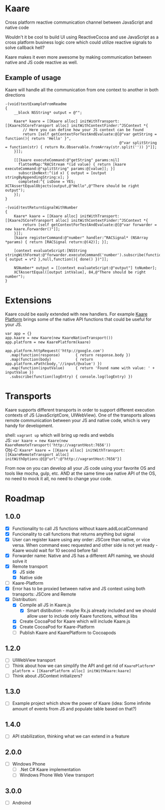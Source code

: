 # Kaare
Cross platform reactive communication channel between JavaScript and native code

Wouldn't it be cool to build UI using ReactiveCocoa and use JavaScript as a cross platform business logic core which could utilize reactive signals to solve callback hell? 

Kaare makes it even more awesome by making communication between native and JS code reactive as well.

## Example of usage
Kaare will handle all the communication from one context to another in both directions

```
-(void)testExampleFromReadme
{
    __block NSString* output = @"";
    
    Kaare* kaare = [[Kaare alloc] initWithTransport:[[KaareJSCoreTransport alloc] initWithContextFinder:^JSContext *{
        // Here you can define how your JS context can be found
        return [self getContextForTestAndEvaluate:@[@"var getString = function(){ return 'Hello' }",
                                                    @"var splitString = function(str) { return Rx.Observable.fromArray(str.split('')) }"]];
    }]];
    
    [[[kaare executeCommand:@"getString" params:nil]
      flattenMap:^RACStream *(id value) { return [kaare executeCommand:@"splitString" params:@[value]]; }]
      subscribeNext:^(id x) { output = [output stringByAppendingString:x]; }
      completed:^{ isDone = YES; XCTAssertEqualObjects(output,@"Hello",@"There should be right output");
    }];
}

-(void)testReturnSignalWithNumber
{
    Kaare* kaare = [[Kaare alloc] initWithTransport:[[KaareJSCoreTransport alloc] initWithContextFinder:^JSContext *{
        return [self getContextForTestAndEvaluate:@[@"var forwarder = new kaare.Forwarder()"]];
    }]];
    [kaare registerCommand:@"number" handler:^RACSignal* (NSArray *params) { return [RACSignal return:@(42)]; }];
    
    [context evaluateScript:[NSString stringWithFormat:@"forwarder.executeCommand('number').subscribe(function(v){ output = v*2 },null,function(){ done() })"]];
    
    NSNumber* output = [[context evaluateScript:@"output"] toNumber];
    XCTAssertEqual([output intValue], 84,@"There should be right number");
}
```

# Extensions
Kaare could be easily extended with new handlers. For example [Kaare Platform](https://github.com/artemyarulin/Kaare-Platform) brings some of the native API functions that could be useful for your JS.

```
var app = {}
app.kaare = new Kaare(new KaareNativeTransport())
app.platform = new KaarePlatform(kaare)

app.platform.httpRequest('http://google.com')
  .map(function(response)       { return response.body })
  .map(function(body)           { return app.platform.xPath(body,'//input/@value') })
  .map(function(inputValue)     { return 'Found name with value: ' + inputValue })
  .subscribe(function(logEntry) { console.log(logEntry) })
```

# Transports
Kaare supports different transports in order to support different execution contexts of JS (JavaScriptCore, UIWebView). One of the transports allows remote communication between your JS and native code, which is very handy for development.

shell: `vagrant up` which will bring up redis and webdis <br>
JS: `var kaare = new Kaare(new KaareRemoteTransport('http://vagrantHost:7656'))` <br>
Obj-C: `Kaare* kaare = [[Kaare alloc] initWithTransport:[[KaareRemoteTransport alloc] initWithOptions:@{@"url":@"http://vagrantHost:7656"}]`

From now on you can develop all your JS code using your favorite OS and tools like mocha, gulp, etc. AND at the same time use native API of the OS, no need to mock it all, no need to change your code.

# Roadmap

## 1.0.0
- [x] Functionality to call JS functions without kaare.addLocalCommand
- [x] Funcionality to call functions that returns anything but signal
- [x] User can register kaare using any order: JSCore than native, or vice versa. When command exec requested and other side is not yet ready - Kaare would wait for 10 second before fail
- [x] Forwarder name: Native and JS has a different API naming, we should solve it
- [x] Remote transport
  - [x] JS side
  - [x] Native side
- [ ] Kaare-Platform
- [x] Error has to be proxied between native and JS context using both transports: JSCore and Remote
- [x] Distribution:
    - [x] Compile all JS in Kaare.js
      - [x] Smart distibution - maybe Rx.js already included and we should allow user to include only Kaare functions, without libs
    - [x] Create CocoaPod for Kaare which will include Kaare.js
    - [x] Create CocoaPod for Kaare-Platform
    - [ ] Publish Kaare and KaarePlatform to Cocoapods

## 1.2.0
- [ ] UIWebView transport
- [ ] Think about how we can simplify the API and get rid of `KaarePlatform* platform = [[KaarePlatform alloc] initWithKaare:kaare]`
- [ ] Think about JSContext initializers?

## 1.3.0
- [ ] Example project which show the power of Kaare (idea: Some infinite amount of events from JS and populate table based on that?)

## 1.4.0
- [ ] API stabilization, thinking what we can extend in a feature

## 2.0.0
- [ ] Windows Phone
  - [ ] .Net C# Kaare implementation
  - [ ] Windows Phone Web View transport

## 3.0.0
- [ ] Androind   
